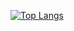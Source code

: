 [![Top Langs](https://github-readme-stats.vercel.app/api/top-langs/?username=hoshico)](https://github.com/anuraghazra/github-readme-stats)
